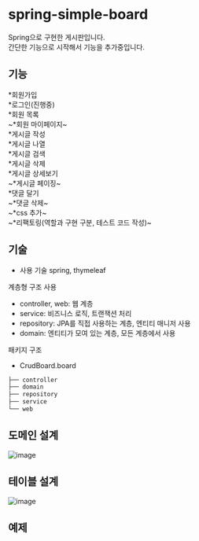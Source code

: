 # spring-simple-board
Spring으로 구현한 게시판입니다.  
간단한 기능으로 시작해서 기능을 추가중입니다.

기능
---------

*회원가입  
*로그인(진행중)  
*회원 목록  
~*회원 마이페이지~    
*게시글 작성  
*게시글 나열  
*게시글 검색  
*게시글 삭제  
*게시글 상세보기  
~*게시글 페이징~    
*댓글 달기      
~*댓글 삭제~     
~*css 추가~  
~*리팩토링(역할과 구현 구분, 테스트 코드 작성)~      
 

기술
----

+ 사용 기술
spring, thymeleaf

계층형 구조 사용
+ controller, web: 웹 계층  
+ service: 비즈니스 로직, 트랜잭션 처리
+ repository: JPA를 직접 사용하는 계층, 엔티티 매니저 사용 
+ domain: 엔티티가 모여 있는 계층, 모든 계층에서 사용

패키지 구조
+ CrudBoard.board 
```bash
├── controller
├── domain
├── repository
├── service
└── web
``` 

도메인 설계
-----

![image](https://user-images.githubusercontent.com/39540655/168005521-c275f97e-41d0-45f3-9c03-6c691ad132da.png)


테이블 설계
---
![image](https://user-images.githubusercontent.com/39540655/168009485-d6c4b6fb-084d-483e-a0cf-004245de07aa.png)


예제
-----

